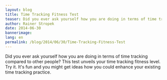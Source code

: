 ```yaml
---
layout: blog
title: Time Tracking Fitness Test
teaser: Did you ever ask yourself how you are doing in terms of time tracking compared to other people? This test unveils your time tracking fitness level. Try it. It's fun and you might get ideas how you could enhance your existing time tracking practice.
author: Rainer Stropek
date: 2014-06-30
bannerimage: 
lang: en
permalink: /blog/2014/06/30/Time-Tracking-Fitness-Test
---
```


<p>Did you ever ask yourself how you are doing in terms of time tracking compared to other people? This test unveils your time tracking fitness level. Try it. It's fun and you might get ideas how you could enhance your existing time tracking practice.<br /></p><div id="app"></div><script id="errorView" type="text/x-kendo-template">
  <h2>Uuups ...</h2>
  <p>    
   An error has occured. We are very sorry.    
  </p>
  <button data-bind="click: gotoFirstStep" class="k-primary" data-role="button">Start test from the beginning ...</button>
</script><script id="layout" type="text/x-kendo-template">
  <div class="questionNumber" data-bind="visible: isQuestion">    
   Question <span data-bind="text: currentStep"></span> of 10:    
  </div>
  <div id="content"></div>
</script><script id="welcomeView" type="text/x-kendo-template">
  <p>
    <img src="{{site.baseurl}}/content/images/blog/2014/06/P1010036.jpg" />
  </p>
  <p>    
   Welcome to the <em>time tracking fitness test</em>. Answer <em>10 simple questions</em>    
   to check the maturity of your team's time tracking skills and get feedback about possible    
   improvements.    
  </p>
  <p class="showcase">    
   Note that we store your anonymized answers for statistical purposes. We do that to be able to    
   show you how you are doing compared to other people who did the test. However, we do <em>not</em>    
   store any personal information about you or your computer (e.g. IP address) linked to your answers.    
  </p>
  <p>
    <div class="startTestButton">
      <button data-bind="click: gotoNextStep" class="k-primary" data-role="button">Start the test ...</button>
    </div>
  </p>
  <p>    
   You do not want to take the test but you want to see the results of all the people who did?    
   No problem, you can go directly to the <a href="#100">statistics page</a>.    
  </p>
</script><script id="trackingView" type="text/x-kendo-template">
  <div class="questionArea">
    <h2 data-bind="text: questions.tracking"></h2>
    <p class="introText">    
    Not all companies track their team members’ working time. Some do not need it, some    
    do not want it. What about you and your team? Do you track your working time?    
   </p>
    <p>
      <div class="radio">
        <input type="radio" name="answer" value="no" data-bind="checked: testResult.tracking" id="1_1" />
        <label for="1_1">No. We just do our work without tracking working time at all.</label>
      </div>
      <div class="radio">
        <input type="radio" name="answer" value="yes" data-bind="checked: testResult.tracking" id="1_2" />
        <label for="1_2">Yes, we do.</label>
      </div>
    </p>
    <button data-bind="click: gotoNextStep, enabled: canGotoNextStep" class="k-primary" data-role="button">Next ...</button>
  </div>
</script><script id="softwareView" type="text/x-kendo-template">
  <div class="questionArea">
    <h2 data-bind="text: questions.software"></h2>
    <p class="introText">    
    There are numerous software and hardware solutions for time tracking on the market. Do    
    you use such a solution for time tracking?    
   </p>
    <p>
      <div class="radio">
        <input type="radio" name="answer" value="no" data-bind="checked: testResult.software" id="2_1" />
        <label for="2_1">No. We use a manual tracking system (e.g. pen and paper).</label>
      </div>
      <div class="radio">
        <input type="radio" name="answer" value="office" data-bind="checked: testResult.software" id="2_2" />
        <label for="2_2">We use office tools (e.g. Excel sheets, Access table) without specific time tracking functionality.</label>
      </div>
      <div class="radio">
        <input type="radio" name="answer" value="yes" data-bind="checked: testResult.software" id="2_3" />
        <label for="2_3">Yes. We have dedicated software and/or hardware for time tracking.</label>
      </div>
    </p>
    <button data-bind="click: gotoNextStep, enabled: canGotoNextStep" class="k-primary" data-role="button">Next ...</button>
  </div>
</script><script id="detailView" type="text/x-kendo-template">
  <div class="questionArea">
    <h2 data-bind="text: questions.detail"></h2>
    <p class="introText">    
    The level of details in time tracking differs from organization to    
    organization. Some are just recording attendance, some need    
    more information for project management or billing. What is your level of detail?    
   </p>
    <p>
      <div class="radio">
        <input type="radio" name="detail" value="attendance" data-bind="checked: testResult.detail" id="3_1" />
        <label for="3_1">Attendance only for e.g. monitoring conformance with working time regulations, payroll, etc.</label>
      </div>
      <div class="radio">
        <input type="radio" name="detail" value="project" data-bind="checked: testResult.detail" id="3_2" />
        <label for="3_2">We track <em>how</em> working time is spent (e.g. on customers, on projects, etc.) for cost analysis, billing, project management, etc.</label>
      </div>
      <div class="radio">
        <input type="radio" name="detail" value="separate" data-bind="checked: testResult.detail" id="3_3" />
        <label for="3_3">We do both but in two <em>separate</em> systems.</label>
      </div>
      <div class="radio">
        <input type="radio" name="detail" value="integrated" data-bind="checked: testResult.detail" id="3_4" />
        <label for="3_4">We have an <em>integrated</em> system that covers both attendance and project time tracking.</label>
      </div>
    </p>
    <button data-bind="click: gotoNextStep, enabled: canGotoNextStep" class="k-primary" data-role="button">Next ...</button>
  </div>
</script><script id="processesView" type="text/x-kendo-template">
  <div class="questionArea">
    <h2 data-bind="text: questions.processes"></h2>
    <p class="introText">    
    Nearly every organization has time tracking-related processes (e.g. project budget monitoring,    
    handle vacation requests, billing, monitor overtime, etc.).    
    A time tracking solution can support such processes. What about your solution?    
   </p>
    <p>
      <div class="radio">
        <input type="radio" name="answer" value="no" data-bind="checked: testResult.processes" id="4_1" />
        <label for="4_1">No. Our time tracking system just gathers data. Processing this data is done manually.</label>
      </div>
      <div class="radio">
        <input type="radio" name="answer" value="partly" data-bind="checked: testResult.processes" id="4_2" />
        <label for="4_2">Partly. Some processes are already supported, some are still manually.</label>
      </div>
      <div class="radio">
        <input type="radio" name="answer" value="yes" data-bind="checked: testResult.processes" id="4_3" />
        <label for="4_3">Yes. Our time tracking system contains support (e.g. reports, list, workflows) for related business processes.</label>
      </div>
    </p>
    <button data-bind="click: gotoNextStep, enabled: canGotoNextStep" class="k-primary" data-role="button">Next ...</button>
  </div>
</script><script id="delayView" type="text/x-kendo-template">
  <div class="questionArea">
    <h2 data-bind="text: questions.delay"></h2>
    <p class="introText">    
    Granted, time tracking is not the favorite task for many people. Therefore, time sheets    
    records are ofter entered with delay. Do you have problems with delayed data entry?    
   </p>
    <p>
      <div class="radio">
        <input type="radio" name="answer" value="yes" data-bind="checked: testResult.delay" id="5_1" />
        <label for="5_1">Yes. We regularly postpone important processes like billing because time tracking data is still missing.</label>
      </div>
      <div class="radio">
        <input type="radio" name="answer" value="sometimes" data-bind="checked: testResult.delay" id="5_2" />
        <label for="5_2">Typically everything works smooth. Seldom we have a few latecomers.</label>
      </div>
      <div class="radio">
        <input type="radio" name="answer" value="no" data-bind="checked: testResult.delay" id="5_3" />
        <label for="5_3">No. People know how important timely data entry is for our processes.</label>
      </div>
    </p>
    <button data-bind="click: gotoNextStep, enabled: canGotoNextStep" class="k-primary" data-role="button">Next ...</button>
  </div>
</script><script id="dataQualityView" type="text/x-kendo-template">
  <div class="questionArea">
    <h2 data-bind="text: questions.dataQuality"></h2>
    <p class="introText">    
    Services organizations often live by selling the time and knowledge of their team members.    
    Correct time tracking data is crucial for them as they might base    
    important decisions on it (e.g. should we hire new team members?). What about data quality in    
    your time tracking system?    
   </p>
    <p>
      <div class="radio">
        <input type="radio" name="answer" value="poor" data-bind="checked: testResult.dataQuality" id="6_1" />
        <label for="6_1">Data quality needs improvements. We cannot rely on the data in our time tracking system. We might even lose billable hours.</label>
      </div>
      <div class="radio">
        <input type="radio" name="answer" value="ok" data-bind="checked: testResult.dataQuality" id="6_2" />
        <label for="6_2">In general everything is ok. However, there are some areas where we could improve.</label>
      </div>
      <div class="radio">
        <input type="radio" name="answer" value="good" data-bind="checked: testResult.dataQuality" id="6_3" />
        <label for="6_3">Data quality in our time tracking system is good. People know how important time tracking data is for our processes.</label>
      </div>
    </p>
    <button data-bind="click: gotoNextStep, enabled: canGotoNextStep" class="k-primary" data-role="button">Next ...</button>
  </div>
</script><script id="reportView" type="text/x-kendo-template">
  <div class="questionArea">
    <h2 data-bind="text: questions.report"></h2>
    <p class="introText">    
    In services companies, working time-related KPIs are important as they heavily influence revenues and costs.    
    Therefore, keeping an eye on them is important. How do you handle this challenge?    
   </p>
    <p>
      <div class="radio">
        <input type="radio" name="answer" value="manual" data-bind="checked: testResult.report" id="7_1" />
        <label for="7_1">Manually only when needed. We copy data to e.g. Excel and analyze it there.</label>
      </div>
      <div class="radio">
        <input type="radio" name="answer" value="report" data-bind="checked: testResult.report" id="7_2" />
        <label for="7_2">We have queries or reports that make it easy to export pre-processed data to e.g. Excel. That's our starting point for further analysis.</label>
      </div>
      <div class="radio">
        <input type="radio" name="answer" value="standard" data-bind="checked: testResult.report" id="7_3" />
        <label for="7_3">We have defined KPIs and dedicated reports or dashboards so important time tracking data is only a few mouse clicks away.</label>
      </div>
    </p>
    <button data-bind="click: gotoNextStep, enabled: canGotoNextStep" class="k-primary" data-role="button">Next ...</button>
  </div>
</script><script id="alertsView" type="text/x-kendo-template">
  <div class="questionArea">
    <h2 data-bind="text: questions.alerts"></h2>
    <p class="introText">    
    Some metrics in your time tracking solution should probably stay between certain boundaries    
    (e.g. actual effort for a project should be lower than the project’s budget, overtime should    
    stay below a certain threshold, etc.). Does your time tracking system alert you    
    if boundaries are exceeded?    
   </p>
    <p>
      <div class="radio">
        <input type="radio" name="answer" value="notDefined" data-bind="checked: testResult.alerts" id="8_1" />
        <label for="8_1">No. We have not defined any critical metrics that should be monitored.</label>
      </div>
      <div class="radio">
        <input type="radio" name="answer" value="manually" data-bind="checked: testResult.alerts" id="8_2" />
        <label for="8_2">No. We have to monitor critical metrics manually.</label>
      </div>
      <div class="radio">
        <input type="radio" name="answer" value="supported" data-bind="checked: testResult.alerts" id="8_3" />
        <label for="8_3">No, but we have lists, reports, dashboards, etc. that make it very easy to monitor critical metrics.</label>
      </div>
      <div class="radio">
        <input type="radio" name="answer" value="yes" data-bind="checked: testResult.alerts" id="8_4" />
        <label for="8_4">Yes. We have defined critical metrics and we get alerted (e.g. warning email, triggered workflow, etc.) in case of problems.</label>
      </div>
    </p>
    <button data-bind="click: gotoNextStep, enabled: canGotoNextStep" class="k-primary" data-role="button">Next ...</button>
  </div>
</script><script id="interfacesView" type="text/x-kendo-template">
  <div class="questionArea">
    <h2 data-bind="text: questions.interfaces"></h2>
    <p class="introText">    
    Time sheet records refer to master data about e.g. employees, customers.    
    Subsequent systems like e.g. payroll, billing often need data from time tracking.    
    How does your time tracking solution exchange data with other systems?    
   </p>
    <p>
      <div class="radio">
        <input type="radio" name="answer" value="integrated" data-bind="checked: testResult.interfaces" id="9_1" />
        <label for="9_1">We have an integrated software solution for our entire business. Therefore there is no need for interfaces.</label>
      </div>
      <div class="radio">
        <input type="radio" name="answer" value="manually" data-bind="checked: testResult.interfaces" id="9_2" />
        <label for="9_2">We transfer data manually (e.g. copy &amp; paste, duplicate data entry).</label>
      </div>
      <div class="radio">
        <input type="radio" name="answer" value="excel" data-bind="checked: testResult.interfaces" id="9_3" />
        <label for="9_3">We have standardized data exchange formats (e.g. Excel sheet with specific structure) but data exchange has to be triggered manually.</label>
      </div>
      <div class="radio">
        <input type="radio" name="answer" value="auto" data-bind="checked: testResult.interfaces" id="9_4" />
        <label for="9_4">We have automatic interfaces for exchanging data from/to our time tracking system.</label>
      </div>
    </p>
    <button data-bind="click: gotoNextStep, enabled: canGotoNextStep" class="k-primary" data-role="button">Next ...</button>
  </div>
</script><script id="securityView" type="text/x-kendo-template">
  <div class="questionArea">
    <h2 data-bind="text: questions.security"></h2>
    <p class="introText">    
    Data stored in time tracking system is sensitive data. Therefore, privacy is important in that    
    area. How do you handle data security in your time tracking solution?    
   </p>
    <p>
      <div class="radio">
        <input type="radio" name="answer" value="no" data-bind="checked: testResult.security" id="10_1" />
        <label for="10_1">Data security has not been on our agenda concerning time tracking.</label>
      </div>
      <div class="radio">
        <input type="radio" name="answer" value="minimum" data-bind="checked: testResult.security" id="10_2" />
        <label for="10_2">We have thought about data security but we only implemented the absolute minimum.</label>
      </div>
      <div class="radio">
        <input type="radio" name="answer" value="concept" data-bind="checked: testResult.security" id="10_3" />
        <label for="10_3">We have created a data security concept and implemented it in our time tracking solution.</label>
      </div>
    </p>
    <button data-bind="click: gotoNextStep, enabled: canGotoNextStep" class="k-primary" data-role="button">Next ...</button>
  </div>
</script><script id="resultView" type="text/x-kendo-template">
  <div class="questionArea">
    <div data-bind="visible: resultZero">
      <h2>
        <span data-bind="text: calculatedPoints"></span> of <span data-bind="text: maxPoints"></span> Points -    
     No Time Tracking At All, Seriously?    
    </h2>
      <p>    
     You do not need to track your time at all, really? You are lucky ;-)    
    </p>
      <p>    
     We sometimes see this in startups, non-commercial teams (e.g. developers    
     of open source software), and hobby projects. This approach is fine for such teams. However, if your    
     team grows, if you need to earn money with your work, or as soon as you get employees, things change. In many countries, the    
     law forces you to have at least a basic attendance tracking to be able to monitor compliance to working time regulations.    
    </p>
      <p>    
     As your team gets bigger, you should also consider project time tracking to enable efficient time and resource management    
     and streamline backoffice processes (e.g. billing).    
    </p>
      <p>    
     If your sitation ever changes and you have to introduce a time tracking system, we would love to help you if you decide    
     to evaluate <a href="http://www.timecockpit.com" target="_blank">time cockpit</a>. Contact    
     <a href="mailto:office@timecockpit.com">office@timecockpit.com</a> in case of questions.    
    </p>
    </div>
    <div data-bind="visible: resultPoor">
      <h2>
        <span data-bind="text: calculatedPoints"></span> of <span data-bind="text: maxPoints"></span> Points -    
     Basic Time Tracking With Lots of Possible Improvements    
    </h2>
      <p>    
     You have some basic time tracking in place but there is still a lot of room for improvements.    
    </p>
      <p>    
     Your current solution might be sufficient for you if your revenue and costs are not driven by your team members' working time (e.g. production company).    
     If you work in a services company, you should consider a more elaborate solution for time tracking. There is a certain    
     risk that you lose money (e.g. billable hours) because of untracked or wrongly entered time sheet records.    
    </p>
      <p>    
     Even if you only    
     do projects with fixed prices, a time tracking database is important on the long run. You can e.g. use it to calculate your effective    
     margins of certain projects. Additionally it might be a useful data source when estimating new projects: you can learn from    
     the past.    
    </p>
      <p>    
     If you feel like being stuck with your current time tracking software, we would love to help you if you decide    
     to evaluate <a href="http://www.timecockpit.com" target="_blank">time cockpit</a>. Contact    
     <a href="mailto:office@timecockpit.com">office@timecockpit.com</a> in case of questions.    
    </p>
    </div>
    <div data-bind="visible: resultMedium">
      <h2>
        <span data-bind="text: calculatedPoints"></span> of <span data-bind="text: maxPoints"></span> Points -    
     Not Bad, a Bit More and You Belong to the Best in Class    
    </h2>
      <p>    
     It is obvious that you have spent some time thinking about time tracking in your team. You have done the    
     first important steps. Now it is time to take the next steps. Here are some examples:    
    </p>
      <ul>
        <li>    
      Did you already implement standard reporting or dashboards based on your time tracking data? Making the right KPIs    
      easily available helps the team staying on track. Otherwise different people will do the same analysis e.g. in Excel    
      over and over again - unnecessary waste of time.    
     </li>
        <li>    
      An alerting system that notifies your e.g. project managers if a project runs out of budget might help to prevent    
      unpleasant surprises.    
     </li>
        <li>    
      There might be cost saving potential by streamlining your business processes around time tracking. Avoid unnecessary,    
      manual work by automating interfaces, providing specific reports, etc.    
     </li>
      </ul>
      <p>    
     If you feel like being stuck with your current time tracking software, we would love to help you if you decide    
     to evaluate <a href="http://www.timecockpit.com" target="_blank">time cockpit</a>. Contact    
     <a href="mailto:office@timecockpit.com">office@timecockpit.com</a> in case of questions.    
    </p>
    </div>
    <div data-bind="visible: resultGood">
      <h2>
        <span data-bind="text: calculatedPoints"></span> of <span data-bind="text: maxPoints"></span> Points -    
     Congratulations, You Are Already Doing a Great Job    
    </h2>
      <p>    
     Time tracking is important for you and you are not a beginner. You belong to the best in class.    
    </p>
      <p>    
     However, there is always room for improvement. We hope that some of the questions in this time tracking fitness check    
     inspired you of additional steps that you could take to master time tracking in your team.    
    </p>
      <p>    
     Did you ever do a survey in your team asking how you could make time tracking easier for them?    
     Don't be afraid to ask users e.g. in a survey what they think about the time tracking system. Use the feedback    
     to identify weaknesses and constantly deliver improvement step by step. Look for new user groups of your time    
     tracking system. You could share your great data and insight with    
     your customers and partners. Together you can use it to optimize your project work.    
    </p>
      <p>    
     Are you a <a href="http://www.timecockpit.com" target="_blank">time cockpit</a> user already? If not, we would    
     love to help you if you decide to evaluate our software. Did you know that we offer consulting for time cockpit    
     as well as for topics like time tracking, team organization, agile development, etc., too? Contact    
     <a href="mailto:office@timecockpit.com">office@timecockpit.com</a> in case of questions.    
    </p>
    </div>
    <div data-bind="visible: resultMax">
      <h2>
        <span data-bind="text: calculatedPoints"></span> of <span data-bind="text: maxPoints"></span> Points -    
     Awesome! You are a Real Time Tracking Champion    
    </h2>
      <p>    
     Wow, your time tracking fitness level is really high. The quality of your technical implementation as well as the    
     conceptual work regarding business processes and KPIs are great.    
    </p>
      <p>    
     However, there is always room for improvement:    
    </p>
      <ul>
        <li>    
      Don't be afraid to ask users e.g. in a survey what they think about the time tracking system. Use the feedback    
      to identify weaknesses and constantly deliver improvement step by step.    
     </li>
        <li>    
      Did you ever do a survey in your team asking how you could make time tracking easier for them?    
     </li>
        <li>    
      Look for new user groups of your time tracking system. You could share your great data and insight with    
      your customers and partners. Together you can use it to optimize your project work.    
     </li>
      </ul>
      <p>    
     Are you a <a href="http://www.timecockpit.com" target="_blank">time cockpit</a> user already? If not, we would    
     love to help you if you decide to evaluate our software. Did you know that we offer consulting for time cockpit    
     as well as for topics like time tracking, team organization, agile development, etc., too? Contact    
     <a href="mailto:office@timecockpit.com">office@timecockpit.com</a> in case of questions.    
    </p>
    </div>
    <h2>Result Statistics</h2>
    <p>   
    Would you like to see how you do in comparison to other people who did this test?   
   </p>
    <p>
      <div class="startTestButton">
        <button data-bind="click: gotoStatistics" class="k-primary" data-role="button">To statistics page ...</button>
      </div>
    </p>
    <p>    
    We hope you liked this time tracking fitness test. <a href="http://www.timecockpit.com">Back to time cockpit homepage ...</a></p>
  </div>
</script><script id="statisticView" type="text/x-kendo-template">
  <h2>Statistics</h2>
  <div class="resultArea">
    <p>    
    This page compares your time tracking fitness with the other people who did this test. You answers    
    are marked with green in the charts.    
   </p>
    <h3 data-bind="text: questions.tracking"></h3>
    <div id="trackingChart" class="resultChart" />
    <h3 data-bind="text: questions.software"></h3>
    <div id="softwareChart" class="resultChart" />
    <h3 data-bind="text: questions.detail"></h3>
    <div id="detailChart" class="resultChart" />
    <h3 data-bind="text: questions.processes"></h3>
    <div id="processesChart" class="resultChart" />
    <h3 data-bind="text: questions.delay"></h3>
    <div id="delayChart" class="resultChart" />
    <h3 data-bind="text: questions.dataQuality"></h3>
    <div id="dataQualityChart" class="resultChart" />
    <h3 data-bind="text: questions.report"></h3>
    <div id="reportChart" class="resultChart" />
    <h3 data-bind="text: questions.alerts"></h3>
    <div id="alertsChart" class="resultChart" />
    <h3 data-bind="text: questions.interfaces"></h3>
    <div id="interfacesChart" class="resultChart" />
    <h3 data-bind="text: questions.security"></h3>
    <div id="securityChart" class="resultChart" />
    <p>    
    We hope you liked this time tracking fitness test. <a href="http://www.timecockpit.com">Back to time cockpit homepage ...</a></p>
  </div>
</script><script src="/Frontend/Scripts/TimeTrackingFitnessTest/jquery.min.js"></script><script src="/Frontend/Scripts/TimeTrackingFitnessTest/kendo.all.min.js"></script><script src="/Frontend/Scripts/TimeTrackingFitnessTest/app.js"></script>